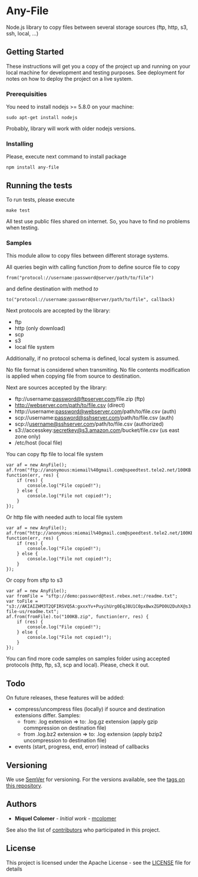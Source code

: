 # Any-File

Node.js library to copy files between several storage sources (ftp, http, s3, ssh, local, ...)

## Getting Started

These instructions will get you a copy of the project up and running on your local machine for development and testing purposes. See deployment for notes on how to deploy the project on a live system.

### Prerequisities

You need to install nodejs >= 5.8.0 on your machine:

```
sudo apt-get install nodejs
```

Probably, library will work with older nodejs versions.

### Installing

Please, execute next command to install package

```
npm install any-file
```

## Running the tests

To run tests, please execute

```
make test
```

All test use public files shared on internet. So, you have to find no problems when testing.

### Samples

This module allow to copy files between different storage systems.

All queries begin with calling function *from* to define source file to copy

```
from("protocol://username:password@server/path/to/file")
```

and define destination with method *to*

```
to("protocol://username:password@server/path/to/file", callback)
```

Next protocols are accepted by the library:
* ftp
* http (only download)
* scp
* s3 
* local file system

Additionally, if no protocol schema is defined, local system is assumed. 

No file format is considered when transmiting. No file contents modification is applied when copying file from source to destination.

Next are sources accepted by the library:

* ftp://username:password@ftpserver.com/file.zip (ftp)
* http://webserver.com/path/to/file.csv (direct)
* http://username:password@webserver.com/path/to/file.csv (auth)
* scp://username:password@sshserver.com/path/to/file.csv (auth)
* scp://username@sshserver.com/path/to/file.csv (authorized)
* s3://accesskey:secretkey@s3.amazon.com/bucket/file.csv (us east zone only)
* /etc/host (local file)

You can copy ftp file to local file system
```
var af = new AnyFile();
af.from("ftp://anonymous:miemail%40gmail.com@speedtest.tele2.net/100KB.zip").to("100KB.zip", function(err, res) {
	if (res) {
		console.log("File copied!");
	} else {
		console.log("File not copied!");
	}
});
```

Or http file with needed auth to local file system
```
var af = new AnyFile();
af.from("http://anonymous:miemail%40gmail.com@speedtest.tele2.net/100KB.zip").to("100KB.zip", function(err, res) {
	if (res) {
		console.log("File copied!");
	} else {
		console.log("File not copied!");
	}
});
```

Or copy from sftp to s3 
```
var af = new AnyFile();
var fromFile = "sftp://demo:password@test.rebex.net:/readme.txt";
var toFile = "s3://AKIAIZHM3T2QFIRSVQ5A:gxxxYv+PuyihUrg0EqJ8U1C0pxBwxZGPO0U2DuhX@s3.amazon.com/any-file-us/readme.txt";
af.from(fromFile).to("100KB.zip", function(err, res) {
	if (res) {
		console.log("File copied!");
	} else {
		console.log("File not copied!");
	}
});
```

You can find more code samples on samples folder using accepted protocols (http, ftp, s3, scp and local). Please, check it out.

## Todo

On future releases, these features will be added:
- compress/uncompress files (locally) if source and destination extensions differ. Samples: 
	- from: .log extension => to: .log.gz extension (apply gzip commpression on destination file)
	- from .log.bz2 extension => to: .log extension (apply bzip2 uncompression to destination file)
- events (start, progress, end, error) instead of callbacks

## Versioning

We use [SemVer](http://semver.org/) for versioning. For the versions available, see the [tags on this repository](https://github.com/your/project/tags). 

## Authors

* **Miquel Colomer** - *Initial work* - [mcolomer](https://github.com/mcolomer)

See also the list of [contributors](https://github.com/mcolomer/any-file/contributors) who participated in this project.

## License

This project is licensed under the Apache License - see the [LICENSE](LICENSE) file for details

